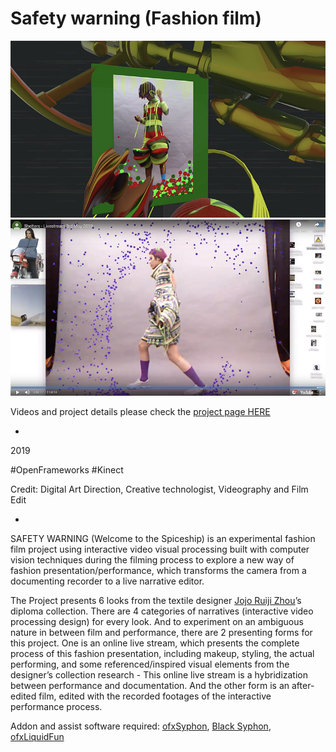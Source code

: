 # Safety warning (Fashion film)

![image](safetyWarning-thumbnail.png)
![image2](safetyWarning-img.png)

Videos and project details please check the [project page HERE](https://bingcomputing.hotglue.me/?safetyWarning)

-

2019

#OpenFrameworks #Kinect

Credit: Digital Art Direction, Creative technologist, Videography and Film Edit

-

SAFETY WARNING (Welcome to the Spiceship) is an experimental fashion film project using interactive video visual processing built with computer vision techniques during the filming process to explore a new way of fashion presentation/performance, which transforms the camera from a documenting recorder to a live narrative editor.

The Project presents 6 looks from the textile designer [Jojo Ruiji Zhou](https://www.instagram.com/ackbooboo/)’s diploma collection. There are 4 categories of narratives (interactive video processing design) for every look. And to experiment on an ambiguous nature in between film and performance, there are 2 presenting forms for this project. One is an online live stream, which presents the complete process of this fashion presentation, including makeup, styling, the actual performing, and some referenced/inspired visual elements from the designer’s collection research - This online live stream is a hybridization between performance and documentation. And the other form is an after-edited film, edited with the recorded footages of the interactive performance process.

Addon and assist software required: [ofxSyphon](https://github.com/astellato/ofxSyphon), [Black Syphon](https://vdmx.vidvox.net/blog/black-syphon), [ofxLiquidFun](https://github.com/tado/ofxLiquidFun)
